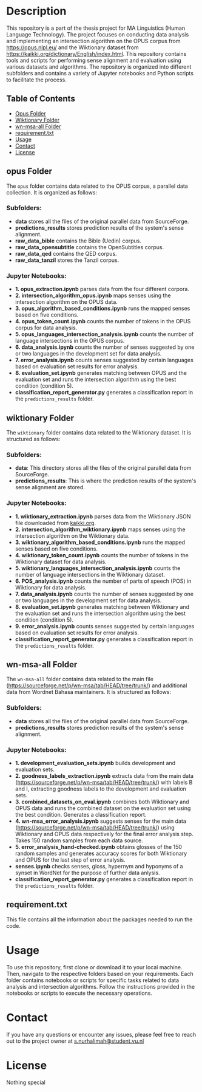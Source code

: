 # Description
This repository is a part of the thesis project for MA Linguistics (Human Language Technology). The project focuses on conducting data analysis and implementing an intersection algorithm on the OPUS corpus from https://opus.nlpl.eu/ and the Wiktionary dataset from https://kaikki.org/dictionary/English/index.html. This repository contains tools and scripts for performing sense alignment and evaluation using various datasets and algorithms. The repository is organized into different subfolders and contains a variety of Jupyter notebooks and Python scripts to facilitate the process.

## Table of Contents
- [Opus Folder](#opus-folder)
- [Wiktionary Folder](#wiktionary-folder)
- [wn-msa-all Folder](#wn-msa-all-folder)
- [requirement.txt](#requirementtxt)
- [Usage](#usage)
- [Contact](#contact)
- [License](#license)

## opus Folder

The `opus` folder contains data related to the OPUS corpus, a parallel data collection. It is organized as follows:

### Subfolders:

- **data** stores all the files of the original parallel data from SourceForge.
- **predictions_results** stores prediction results of the system's sense alignment.
- **raw_data_bible** contains the Bible (Uedin) corpus.
- **raw_data_opensubtitle** contains the OpenSubtitles corpus.
- **raw_data_qed** contains the QED corpus.
- **raw_data_tanzil** stores the Tanzil corpus.

### Jupyter Notebooks:

- **1. opus_extraction.ipynb** parses data from the four different corpora.
- **2. intersection_algorithm_opus.ipynb** maps senses using the intersection algorithm on the OPUS data.
- **3. opus_algorithm_based_conditions.ipynb** runs the mapped senses based on five conditions.
- **4. opus_token_count.ipynb** counts the number of tokens in the OPUS corpus for data analysis.
- **5. opus_languages_intersection_analysis.ipynb** counts the number of language intersections in the OPUS corpus.
- **6. data_analysis.ipynb** counts the number of senses suggested by one or two languages in the development set for data analysis.
- **7. error_analysis.ipynb** counts senses suggested by certain languages based on evaluation set results for error analysis.
- **8. evaluation_set.ipynb** generates matching between OPUS and the evaluation set and runs the intersection algorithm using the best condition (condition 5).
- **classification_report_generator.py** generates a classification report in the `predictions_results` folder.

## wiktionary Folder

The `wiktionary` folder contains data related to the Wiktionary dataset. It is structured as follows:

### Subfolders:

- **data**: This directory stores all the files of the original parallel data from SourceForge.
- **predictions_results**: This is where the prediction results of the system's sense alignment are stored.

### Jupyter Notebooks:

- **1. wiktionary_extraction.ipynb** parses data from the Wiktionary JSON file downloaded from [kaikki.org](https://kaikki.org/dictionary/English/index.html).
- **2. intersection_algorithm_wiktionary.ipynb** maps senses using the intersection algorithm on the Wiktionary data.
- **3. wiktionary_algorithm_based_conditions.ipynb** runs the mapped senses based on five conditions.
- **4. wiktionary_token_count.ipynb** counts the number of tokens in the Wiktionary dataset for data analysis.
- **5. wiktionary_languages_intersection_analysis.ipynb** counts the number of language intersections in the Wiktionary dataset.
- **6. POS_analysis.ipynb** counts the number of parts of speech (POS) in Wiktionary for data analysis.
- **7. data_analysis.ipynb** counts the number of senses suggested by one or two languages in the development set for data analysis.
- **8. evaluation_set.ipynb** generates matching between Wiktionary and the evaluation set and runs the intersection algorithm using the best condition (condition 5).
- **9. error_analysis.ipynb** counts senses suggested by certain languages based on evaluation set results for error analysis.
- **classification_report_generator.py** generates a classification report in the `predictions_results` folder.

## wn-msa-all Folder

The `wn-msa-all` folder contains data related to the main file (https://sourceforge.net/p/wn-msa/tab/HEAD/tree/trunk/) and additional data from Wordnet Bahasa maintainers. It is structured as follows:

### Subfolders:

- **data** stores all the files of the original parallel data from SourceForge.
- **predictions_results** stores prediction results of the system's sense alignment.

### Jupyter Notebooks:

- **1. development_evaluation_sets.ipynb** builds development and evaluation sets.
- **2. goodness_labels_extraction.ipynb** extracts data from the main data (https://sourceforge.net/p/wn-msa/tab/HEAD/tree/trunk/) with labels B and I, extracting goodness labels to the development and evaluation sets.
- **3. combined_datasets_on_eval.ipynb** combines both Wiktionary and OPUS data and runs the combined dataset on the evaluation set using the best condition. Generates a classification report.
- **4. wn-msa_error_analysis.ipynb** suggests senses for the main data (https://sourceforge.net/p/wn-msa/tab/HEAD/tree/trunk/) using Wiktionary and OPUS data respectively for the final error analysis step. Takes 150 random samples from each data source.
- **5. error_analysis_hand-checked.ipynb** obtains glosses of the 150 random samples and generates accuracy scores for both Wiktionary and OPUS for the last step of error analysis.
- **senses.ipynb** checks senses, gloss, hypernym and hyponyms of a synset in WordNet for the purpose of further data anlysis.
- **classification_report_generator.py** generates a classification report in the `predictions_results` folder.

## requirement.txt
This file contains all the information about the packages needed to run the code. 

# Usage
To use this repository, first clone or download it to your local machine. Then, navigate to the respective folders based on your requirements. Each folder contains notebooks or scripts for specific tasks related to data analysis and intersection algorithms. Follow the instructions provided in the notebooks or scripts to execute the necessary operations.

# Contact
If you have any questions or encounter any issues, please feel free to reach out to the project owner at s.nurhalimah@student.vu.nl

# License
Nothing special
